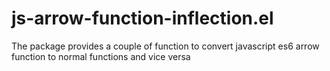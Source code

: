 # js-arrow-function-inflection.el
The package provides a couple of function to convert javascript es6 arrow function to normal functions and vice versa
